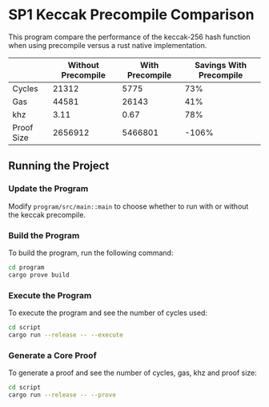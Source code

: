 # SP1 Keccak Precompile Comparison

This program compare the performance of the keccak-256 hash function when using precompile versus a rust native implementation.

|            | Without Precompile | With Precompile | Savings With Precompile |
| ---------- | ------------------ | --------------- | ----------------------- |
| Cycles     | 21312              | 5775            | 73%                     |
| Gas        | 44581              | 26143           | 41%                     |
| khz        | 3.11               | 0.67            | 78%                     |
| Proof Size | 2656912            | 5466801         | -106%                   |

## Running the Project

### Update the Program

Modify `program/src/main::main` to choose whether to run with or without the keccak precompile.

### Build the Program

To build the program, run the following command:

```sh
cd program
cargo prove build
```

### Execute the Program

To execute the program and see the number of cycles used:

```sh
cd script
cargo run --release -- --execute
```

### Generate a Core Proof

To generate a proof and see the number of cycles, gas, khz and proof size:

```sh
cd script
cargo run --release -- --prove
```
